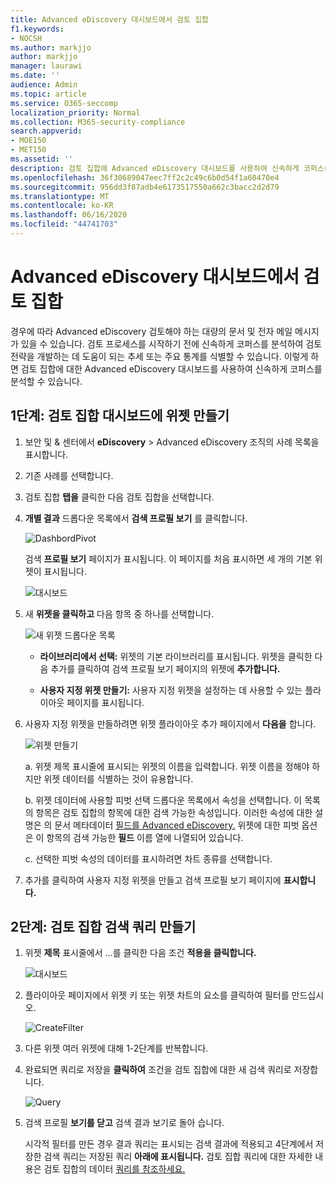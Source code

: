 ```yaml
---
title: Advanced eDiscovery 대시보드에서 검토 집합
f1.keywords:
- NOCSH
ms.author: markjjo
author: markjjo
manager: laurawi
ms.date: ''
audience: Admin
ms.topic: article
ms.service: O365-seccomp
localization_priority: Normal
ms.collection: M365-security-compliance
search.appverid:
- MOE150
- MET150
ms.assetid: ''
description: 검토 집합에 Advanced eDiscovery 대시보드를 사용하여 신속하게 코퍼스를 분석하여 검토 전략을 개발하는 데 도움이 되는 추세 또는 주요 통계를 식별합니다.
ms.openlocfilehash: 36f30689047eec7ff2c2c49c6b0d54f1a60470e4
ms.sourcegitcommit: 956dd3f87adb4e6173517550a662c3bacc2d2d79
ms.translationtype: MT
ms.contentlocale: ko-KR
ms.lasthandoff: 06/16/2020
ms.locfileid: "44741703"
---
```

# <a name="advanced-ediscovery-dashboard-for-review-sets"></a>Advanced eDiscovery 대시보드에서 검토 집합

경우에 따라 Advanced eDiscovery 검토해야 하는 대량의 문서 및 전자 메일 메시지가 있을 수 있습니다. 검토 프로세스를 시작하기 전에 신속하게 코퍼스를 분석하여 검토 전략을 개발하는 데 도움이 되는 추세 또는 주요 통계를 식별할 수 있습니다. 이렇게 하면 검토 집합에 대한 Advanced eDiscovery 대시보드를 사용하여 신속하게 코퍼스를 분석할 수 있습니다.

## <a name="step-1-create-a-widget-on-the-review-set-dashboard"></a>1단계: 검토 집합 대시보드에 위젯 만들기

1. 보안 및 & 센터에서 **eDiscovery** > Advanced eDiscovery 조직의 사례 목록을 표시합니다.
  
2. 기존 사례를 선택합니다.
  
3. 검토 집합 **탭을** 클릭한 다음 검토 집합을 선택합니다.
  
4. **개별 결과** 드롭다운 목록에서 **검색 프로필 보기** 를 클릭합니다. 

   ![DashbordPivot](../media/dashboardpivot.png)

   검색 **프로필 보기** 페이지가 표시됩니다. 이 페이지를 처음 표시하면 세 개의 기본 위젯이 표시됩니다.

   ![대시보드](../media/dashboardonly.png)
  
5. 새 **위젯을 클릭하고** 다음 항목 중 하나를 선택합니다.

   ![새 위젯 드롭다운 목록](../media/NewWidgetDropdownBox.png)

   - **라이브러리에서 선택:** 위젯의 기본 라이브러리를 표시됩니다. 위젯을 클릭한 다음  추가를 클릭하여 검색 프로필 보기 페이지의 위젯에 **추가합니다.**
  
   - **사용자 지정 위젯 만들기:** 사용자 지정 위젯을 설정하는 데 사용할 수 있는 플라이아웃 페이지를 표시됩니다. 

6. 사용자 지정 위젯을 만들하려면 위젯 플라이아웃 추가 페이지에서 **다음을** 합니다.

   ![위젯 만들기](../media/addwidget.png)

    a. 위젯 제목 표시줄에 표시되는 위젯의 이름을 입력합니다. 위젯 이름을 정해야 하지만 위젯 데이터를 식별하는 것이 유용합니다.

    b. 위젯 데이터에 사용할  피벗 선택 드롭다운 목록에서 속성을 선택합니다. 이 목록의 항목은 검토 집합의 항목에 대한 검색 가능한 속성입니다. 이러한 속성에 대한 설명은 의 문서 메타데이터 [필드를 Advanced eDiscovery.](document-metadata-fields-in-Advanced-eDiscovery.md) 위젯에 대한 피벗 옵션은 이 항목의 검색 가능한 **필드** 이름 열에 나열되어 있습니다.

    c. 선택한 피벗 속성의 데이터를 표시하려면 차트 종류를 선택합니다.

  6. 추가를 클릭하여 사용자 지정 위젯을 만들고 검색 프로필 보기 페이지에 **표시합니다.** 

## <a name="step-2-create-a-review-set-search-query"></a>2단계: 검토 집합 검색 쿼리 만들기

1. 위젯 **제목** 표시줄에서 ...를 클릭한 다음 조건 **적용을 클릭합니다.**

   ![대시보드](../media/searchprofilehome.png)

2. 플라이아웃 페이지에서 위젯 키 또는 위젯 차트의 요소를 클릭하여 필터를 만드십시오.

   ![CreateFilter](../media/applyconditionfilter.png)

3. 다른 위젯 여러 위젯에 대해 1-2단계를 반복합니다. 

4. 완료되면 쿼리로 저장을 **클릭하여** 조건을 검토 집합에 대한 새 검색 쿼리로 저장합니다.

   ![Query](../media/savequery.png)

5. 검색 프로필 **보기를 닫고** 검색 결과 보기로 돌아 습니다.

   시각적 필터를 만든 경우 결과 쿼리는 표시되는 검색 결과에 적용되고 4단계에서 저장한 검색 쿼리는 저장된 쿼리 **아래에 표시됩니다.** 검토 집합 쿼리에 대한 자세한 내용은 검토 집합의 데이터 [쿼리를 참조하세요.](review-set-search.md)
